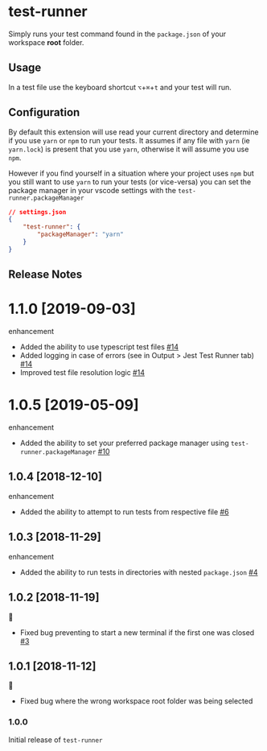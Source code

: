 # test-runner

Simply runs your test command found in the `package.json` of your workspace **root** folder.

## Usage

In a test file use the keyboard shortcut `⌥`+`⌘`+`t` and your test will run.

## Configuration

By default this extension will use read your current directory and determine if you use `yarn` or `npm` to run your tests. It assumes if any file with `yarn` (ie `yarn.lock`) is present that you use `yarn`, otherwise it will assume you use `npm`.

However if you find yourself in a situation where your project uses `npm` but you still want to use `yarn` to run your tests (or vice-versa) you can set the package manager in your vscode settings with the `test-runner.packageManager`

```JSON
// settings.json
{
    "test-runner": {
        "packageManager": "yarn"
    }
}

```

## Release Notes

# 1.1.0 [2019-09-03]

enhancement

- Added the ability to use typescript test files [#14](https://github.com/EricTurf/vscode-test-runner/pull/14)
- Added logging in case of errors (see in Output > Jest Test Runner tab) [#14](https://github.com/EricTurf/vscode-test-runner/pull/14)
- Improved test file resolution logic [#14](https://github.com/EricTurf/vscode-test-runner/pull/14)

# 1.0.5 [2019-05-09]

enhancement

- Added the ability to set your preferred package manager using `test-runner.packageManager` [#10](https://github.com/EricTurf/vscode-test-runner/pull/10)

## 1.0.4 [2018-12-10]

enhancement

- Added the ability to attempt to run tests from respective file [#6](https://github.com/EricTurf/vscode-test-runner/pull/6)

## 1.0.3 [2018-11-29]

enhancement

- Added the ability to run tests in directories with nested `package.json` [#4](https://github.com/EricTurf/vscode-test-runner/pull/4)

## 1.0.2 [2018-11-19]

:bug:

- Fixed bug preventing to start a new terminal if the first one was closed [#3](https://github.com/EricTurf/vscode-test-runner/pull/3)

## 1.0.1 [2018-11-12]

:bug:

- Fixed bug where the wrong workspace root folder was being selected

### 1.0.0

Initial release of `test-runner`
